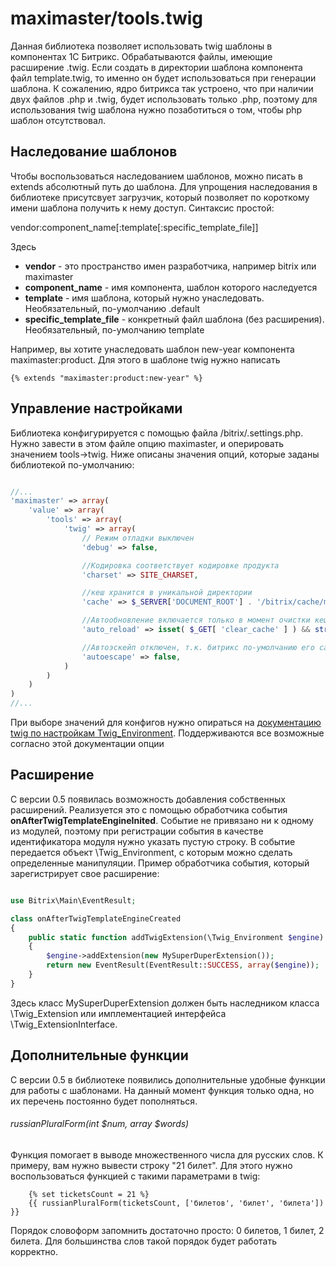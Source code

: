 # maximaster/tools.twig

Данная библиотека позволяет использовать twig шаблоны в компонентах 1С Битрикс. Обрабатываются файлы, имеющие расширение .twig. Если создать в директории шаблона компонента файл template.twig, то именно он будет использоваться при генерации шаблона.
К сожалению, ядро битрикса так устроено, что при наличии двух файлов .php и .twig, будет использовать только .php, поэтому для использования twig шаблона нужно позаботиться о том, чтобы php шаблон отсутствовал.

## Наследование шаблонов

Чтобы воспользоваться наследованием шаблонов, можно писать в extends абсолютный путь до шаблона. 
Для упрощения наследования в библиотеке присутсвует загрузчик, который позволяет по короткому имени шаблона получить к нему доступ. Синтаксис простой:

vendor:component_name[:template[:specific_template_file]]

Здесь
* **vendor** - это пространство имен разработчика, например bitrix или maximaster
* **component_name** - имя компонента, шаблон которого наследуется
* **template** - имя шаблона, который нужно унаследовать. Необязательный, по-умолчанию .default
* **specific_template_file** - конкретный файл шаблона (без расширения). Необязательный, по-умолчанию template

Например, вы хотите унаследовать шаблон new-year компонента maximaster:product. Для этого в шаблоне twig нужно написать 

```twig
{% extends "maximaster:product:new-year" %}
```

## Управление настройками

Библиотека конфигурируется с помощью файла /bitrix/.settings.php. Нужно завести в этом файле опцию maximaster, и оперировать значением tools->twig. Ниже описаны значения опций, которые заданы библиотекой по-умолчанию:

```php

//...
'maximaster' => array(
    'value' => array(
        'tools' => array(
            'twig' => array(
				// Режим отладки выключен
				'debug' => false,

				//Кодировка соответствует кодировке продукта
				'charset' => SITE_CHARSET,

				//кеш хранится в уникальной директории
				'cache' => $_SERVER['DOCUMENT_ROOT'] . '/bitrix/cache/maximaster/tools.twig',

				//Автообновление включается только в момент очистки кеша
				'auto_reload' => isset( $_GET[ 'clear_cache' ] ) && strtoupper($_GET[ 'clear_cache' ]) == 'Y',

				//Автоэскейп отключен, т.к. битрикс по-умолчанию его сам делает
				'autoescape' => false,
            )
        )
    )
)
//...

```
При выборе значений для конфигов нужно опираться на [документацию twig по настройкам Twig_Environment](http://twig.sensiolabs.org/doc/api.html#environment-options). Поддерживаются все возможные согласно этой документации опции

## Расширение 

С версии 0.5 появилась возможность добавления собственных расширений. Реализуется это с помощью обработчика события **onAfterTwigTemplateEngineInited**. Событие не привязано ни к одному из модулей, поэтому при регистрации события в качестве идентификатора модуля нужно указать пустую строку.
В событие передается объект \Twig_Environment, с которым можно сделать определенные манипуляции.
Пример обработчика события, который зарегистрирует свое расширение:

```php

use Bitrix\Main\EventResult;

class onAfterTwigTemplateEngineCreated
{
    public static function addTwigExtension(\Twig_Environment $engine)
    {
        $engine->addExtension(new MySuperDuperExtension());
        return new EventResult(EventResult::SUCCESS, array($engine));
    }
}
```

Здесь класс MySuperDuperExtension должен быть наследником класса \Twig_Extension или имплементацией интерфейса \Twig_ExtensionInterface.

## Дополнительные функции

С версии 0.5 в библиотеке появились дополнительные удобные функции для работы с шаблонами. На данный момент функция только одна, но их перечень постоянно будет пополняться.

###### russianPluralForm(int $num, array $words)
Функция помогает в выводе множественного числа для русских слов. К примеру, вам нужно вывести строку "21 билет". Для этого нужно воспользоваться функцией с такими параметрами в twig:

```twig
    {% set ticketsCount = 21 %}
    {{ russianPluralForm(ticketsCount, ['билетов', 'билет', 'билета']) }}
```

Порядок словоформ запомнить достаточно просто: 0 билетов, 1 билет, 2 билета. Для большинства слов такой порядок будет работать корректно.
